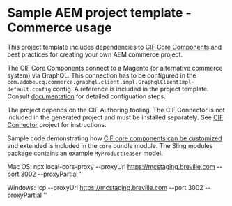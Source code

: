 # Sample AEM project template - Commerce usage

This project template includes dependencies to [CIF Core Components](https://github.com/adobe/aem-core-cif-components) and  best practices for creating your own AEM commerce project.

The CIF Core Components connect to a Magento (or alternative commerce system) via GraphQL. This connection has to be configured in the `com.adobe.cq.commerce.graphql.client.impl.GraphqlClientImpl-default.config` config. A reference is included in the project template. Consult [documentation](https://github.com/adobe/aem-core-cif-components/wiki/configuration) for detailed configuation steps.

The project depends on the CIF Authoring tooling. The CIF Connector is not included in the generated project and must be installed separately. See [CIF Connector](https://github.com/adobe/commerce-cif-connector) project for instructions.

Sample code demonstrating how [CIF core components can be customized](https://github.com/adobe/aem-core-cif-components/wiki/Customizing-CIF-Core-Components) and extended is included in the `core` bundle module. The Sling modules package contains an example `MyProductTeaser` model.

Mac OS:
npx local-cors-proxy --proxyUrl https://mcstaging.breville.com --port 3002 --proxyPartial ''

Windows:
lcp --proxyUrl https://mcstaging.breville.com --port 3002 --proxyPartial ''
